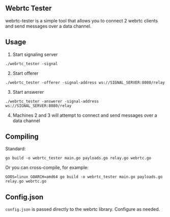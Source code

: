 ## Webrtc Tester

webrtc-tester is a simple tool that allows you to connect 2 webrtc clients and send messages over a data channel.

## Usage
1. Start signaling server
```
./webrtc_tester -signal
```

2. Start offerer
```
./webrtc_tester -offerer -signal-address ws://SIGNAL_SERVER:8080/relay
```

3. Start answerer
```
./webrtc_tester -answerer -signal-address ws://SIGNAL_SERVER:8080/relay
```

4. Machines 2 and 3 will attempt to connect and send messages over a data channel

## Compiling
Standard:
```
go build -o webrtc_tester main.go payloads.go relay.go webrtc.go
```


Or you can cross-compile, for example:
```
GOOS=linux GOARCH=amd64 go build -o webrtc_tester main.go payloads.go relay.go webrtc.go
```

## Config.json
`config.json` is passed directly to the webrtc library. Configure as needed.
